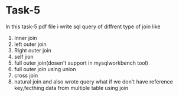 # Task-5

In this task-5 pdf file i write sql query of diffrent type of join
like 
1. Inner join
2. left outer join
3. Right outer join
4. self jion
5. full outer join(dosen't support in mysqlworkbench tool)
6. full outer join using union
7. cross join
8. natural join
and also wrote query what if we don't have reference key,fecthing data from multiple table using join
